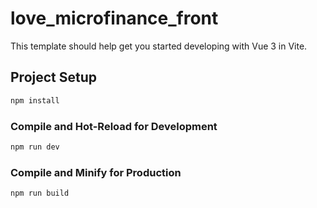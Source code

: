 # love_microfinance_front

This template should help get you started developing with Vue 3 in Vite.


## Project Setup

```sh
npm install
```

### Compile and Hot-Reload for Development

```sh
npm run dev
```

### Compile and Minify for Production

```sh
npm run build
```
